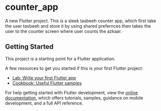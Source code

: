 # counter_app

A new Flutter project.
This is a sleek tasbeeh counter app, which first take the user tasbeeh and store it by using shared prefernces then takes the user to the counter screen where user counts the azkaar.

## Getting Started

This project is a starting point for a Flutter application.

A few resources to get you started if this is your first Flutter project:

- [Lab: Write your first Flutter app](https://docs.flutter.dev/get-started/codelab)
- [Cookbook: Useful Flutter samples](https://docs.flutter.dev/cookbook)

For help getting started with Flutter development, view the
[online documentation](https://docs.flutter.dev/), which offers tutorials,
samples, guidance on mobile development, and a full API reference.
